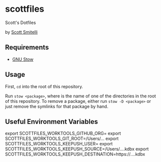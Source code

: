 scottfiles
==========

Scott's Dotfiles

by [Scott Smitelli](mailto:scott@smitelli.com)

Requirements
------------

  * [GNU Stow](https://www.gnu.org/software/stow/)

Usage
-----

First, `cd` into the root of this repository.

Run `stow <package>`, where <package> is the name of one of the directories in
the root of this repository. To remove a package, either run `stow -D <package>`
or just remove the symlinks for that package by hand.

Useful Environment Variables
----------------------------

export SCOTTFILES_WORKTOOLS_GITHUB_ORG=<whatever>
export SCOTTFILES_WORKTOOLS_GIT_ROOT=/Users/...
export SCOTTFILES_WORKTOOLS_KEEPUSH_USER=<whatever>
export SCOTTFILES_WORKTOOLS_KEEPUSH_SOURCE=/Users/....kdbx
export SCOTTFILES_WORKTOOLS_KEEPUSH_DESTINATION=https://....kdbx

